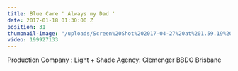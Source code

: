 ```yaml
---
title: Blue Care ' Always my Dad '
date: 2017-01-18 01:30:00 Z
position: 31
thumbnail-image: "/uploads/Screen%20Shot%202017-04-27%20at%201.59.19%20pm.png"
video: 199927133
---
```


Production Company : Light + Shade 
Agency: Clemenger BBDO Brisbane